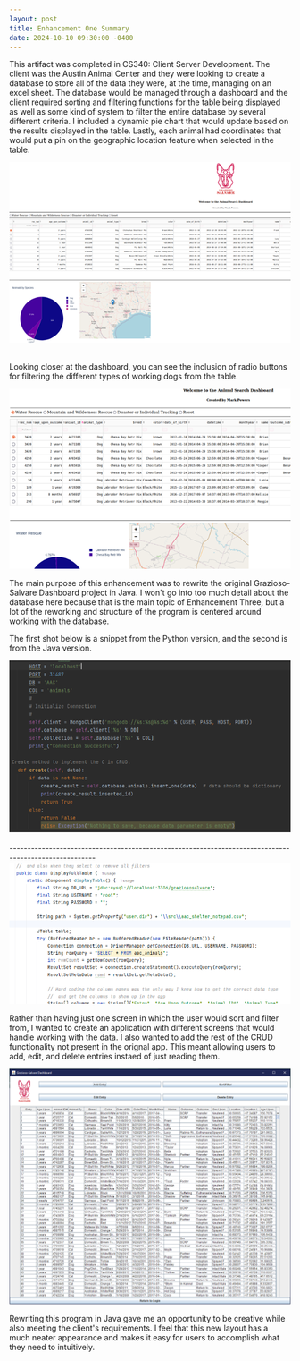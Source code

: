 ```yaml
---
layout: post
title: Enhancement One Summary
date: 2024-10-10 09:30:00 -0400
---
```


This artifact was completed in CS340: Client Server Development. The client was the Austin Animal Center and they were looking to create a database to store all of the data they were, at the time, managing on an excel sheet. The database would be managed through a dashboard and the client required sorting and filtering functions for the table being displayed as well as some kind of system to filter the entire database by several different criteria. I included a dynamic pie chart that would update based on the results displayed in the table. Lastly, each animal had coordinates that would put a pin on the geographic location feature when selected in the table. <br>

![Dashboard Zoomed Out](/images/DashboardFull.png) <br><br>

Looking closer at the dashboard, you can see the inclusion of radio buttons for filtering the different types of working dogs from the table. 

![Dashboard Zoomed In](/images/DashboardZoomed.png) <br>

The main purpose of this enhancement was to rewrite the original Grazioso-Salvare Dashboard project in Java. I won't go into too much detail about the database here because that is the main topic of Enhancement Three, but a lot of the reworking and structure of the program is centered around working with the database.<br>

The first shot below is a snippet from the Python version, and the second is from the Java version.<br>

![Python Database Shot](/images/PythonDBshot.png)<br><br> ------------------------------------------------------------------------------------------------------
![Java Database Shot](/images/JavaDBshot.png)<br>

Rather than having just one screen in which the user would sort and filter from, I wanted to create an application with different screens that would handle working with the data. I also wanted to add the rest of the CRUD functionality not present in the orignal app. This meant allowing users to add, edit, and delete entries instaed of just reading them. 

 ![Dashboard Screen](/images/newDashboard.png)<br>

Rewriting this program in Java gave me an opportunity to be creative while also meeting the client's requirements. I feel that this new layout has a much neater appearance and makes it easy for users to accomplish what they need to intuitively.